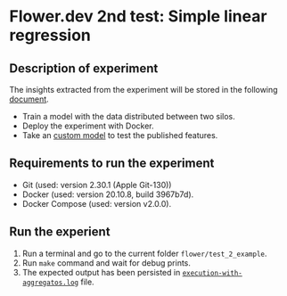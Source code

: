 # Flower.dev 2nd test: Simple linear regression

## Description of experiment

The insights extracted from the experiment will be stored in the following [document](https://docs.google.com/document/d/1YoilYXbeijTbBq17qCPyiUJAZJHayoCQv9b_MVe4Lco/edit?usp=sharing).

- Train a model with the data distributed between two silos.
- Deploy the experiment with Docker.
- Take an [custom model](https://github.com/bbvanexttechnologies/LABS_federated-ml/tree/main/pysyft/duet_fl) to test the published features.

## Requirements to run the experiment

- Git (used: version 2.30.1 (Apple Git-130))
- Docker (used: version 20.10.8, build 3967b7d).
- Docker Compose (used: version v2.0.0).

## Run the experient

1. Run a terminal and go to the current folder `flower/test_2_example`.
2. Run `make` command and wait for debug prints.
3. The expected output has been persisted in [`execution-with-aggregatos.log`](./execution-with-aggregatos.log) file.